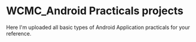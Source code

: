 # WCMC_Android Practicals projects

 Here I'm uploaded all basic types of Android Application practicals for your reference.

